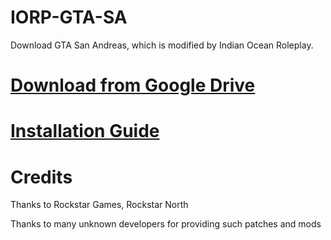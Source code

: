 # IORP-GTA-SA
Download GTA San Andreas, which is modified by Indian Ocean Roleplay.

# <a href="https://drive.google.com/drive/folders/1OmawJcu_oWL87vl3rlCm4spxBhnaXI1n?usp=sharing">Download from Google Drive</a>
# <a href="https://forum.iorp.in/topic/3/download-gta-sa-and-samp-indian-ocean-roleplay">Installation Guide</a>

# Credits
Thanks to Rockstar Games, Rockstar North

Thanks to many unknown developers for providing such patches and mods
